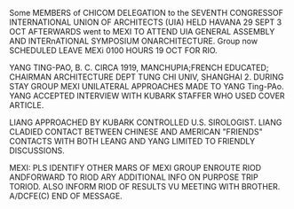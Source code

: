 Some MEMBERS of CHICOM DELEGATION to the SEVENTH CONGRESSOF INTERNATIONAL UNION OF ARCHITECTS (UIA) HELD HAVANA 29 SEPT 3 OCT AFTERWARDS went to MEXI TO ATTEND UIA GENERAL ASSEMBLY AND INTERnATIONAL SYMPOSIUM ONARCHITECTURE. Group now SCHEDULED LEAVE MEXi 0100 HOURS 19 OCT FOR RIO.

YANG TING-PAO, B. C. CIRCA 1919, MANCHUPIA;FRENCH EDUCATED; CHAIRMAN ARCHITECTURE DEPT TUNG CHI UNIV, SHANGHAI 2. DURING STAY GROUP MEXI UNILATERAL APPROACHES MADE TO YANG Ting-PAo. YANG ACCEPTED INTERVIEW WITH KUBARK STAFFER WHO USED COVER ARTICLE.

LIANG APPROACHED BY KUBARK CONTROLLED U.S. SIROLOGIST. LIANG CLADIED CONTACT BETWEEN CHINESE AND AMERICAN "FRIENDS" CONTACTS WITH BOTH LEANG AND YANG LIMITED TO FRIENDLY DISCUSSIONS.

MEXI: PLS IDENTIFY OTHER MARS OF MEXI GROUP ENROUTE RIOD ANDFORWARD TO RIOD ARY ADDITIONAL INFO ON PURPOSE TRIP TORIOD. ALSO INFORM RIOD OF RESULTS VU MEETING WITH BROTHER. A/DCFE(C) END OF MESSAGE.